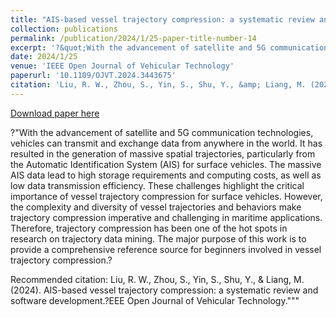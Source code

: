 ```yaml
---
title: "AIS-based vessel trajectory compression: a systematic review and software development"
collection: publications
permalink: /publication/2024/1/25-paper-title-number-14
excerpt: '?&quot;With the advancement of satellite and 5G communication technologies, vehicles can transmit and exchange data from anywhere in the world. It has resulted in the generation of massive spatial trajectories, particularly from the Automatic Identification System (AIS) for surface vehicles. The massive AIS data lead to high storage requirements and computing costs, as well as low data transmission efficiency. These challenges highlight the critical importance of vessel trajectory compression for surface vehicles. However, the complexity and diversity of vessel trajectories and behaviors make trajectory compression imperative and challenging in maritime applications. Therefore, trajectory compression has been one of the hot spots in research on trajectory data mining. The major purpose of this work is to provide a comprehensive reference source for beginners involved in vessel trajectory compression.?'
date: 2024/1/25
venue: 'IEEE Open Journal of Vehicular Technology'
paperurl: '10.1109/OJVT.2024.3443675'
citation: 'Liu, R. W., Zhou, S., Yin, S., Shu, Y., &amp; Liang, M. (2024). AIS-based vessel trajectory compression: a systematic review and software development.?EEE Open Journal of Vehicular Technology.&quot;&quot;&quot;'
---
```


<a href='10.1109/OJVT.2024.3443675'>Download paper here</a>

?&quot;With the advancement of satellite and 5G communication technologies, vehicles can transmit and exchange data from anywhere in the world. It has resulted in the generation of massive spatial trajectories, particularly from the Automatic Identification System (AIS) for surface vehicles. The massive AIS data lead to high storage requirements and computing costs, as well as low data transmission efficiency. These challenges highlight the critical importance of vessel trajectory compression for surface vehicles. However, the complexity and diversity of vessel trajectories and behaviors make trajectory compression imperative and challenging in maritime applications. Therefore, trajectory compression has been one of the hot spots in research on trajectory data mining. The major purpose of this work is to provide a comprehensive reference source for beginners involved in vessel trajectory compression.?

Recommended citation: Liu, R. W., Zhou, S., Yin, S., Shu, Y., & Liang, M. (2024). AIS-based vessel trajectory compression: a systematic review and software development.?EEE Open Journal of Vehicular Technology."""